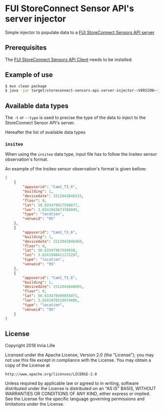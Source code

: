 # FUI StoreConnect Sensor API's server injector

Simple injector to populate data to a [FUI StoreConnect Sensors API server](https://github.com/StoreConnect/storeconnect-sensors-api-server)

## Prerequisites

The [FUI StoreConnect Sensors API Client](https://github.com/StoreConnect/storeconnect-sensors-api-client) needs to be installed.

## Example of use

```bash
$ mvn clean package
$ java -jar target/storeconnect-sensors-api-server-injector-<VERSION>-jar-with-dependencies.jar --enpoint http://storeconnect-sensors-api-server/SensorThingsService/1.0 --input file:///path/to/the/data/file.json --type insiteo
```

## Available data types

The `-t` or `--type` is used to precise the type of the data to inject to the StoreConnect Sensor API's server.

Hereafter the list of available data types

### `insiteo`

When using the `insiteo` data type, input file has to follow the Insiteo sensor observation's format.

An example of the Insiteo sensor observation's format is given bellow:

```json
[
    {
        "appuserid": "Cam1_T3_6",
        "building": 1,
        "devicedate": 1512042846315,
        "floor": 0,
        "lat": 50.633479927598877,
        "lon": 3.0241943673786045,
        "type": "location",
        "venueid": "95"
    },
    {
        "appuserid": "Cam1_T3_6",
        "building": 1,
        "devicedate": 1512042846460,
        "floor": 0,
        "lat": 50.63347967549938,
        "lon": 3.0241948411172297,
        "type": "location",
        "venueid": "95"
    },
    {
        "appuserid": "Cam1_T3_6",
        "building": 1,
        "devicedate": 1512042846605,
        "floor": 0,
        "lat": 50.633478499035071,
        "lon": 3.0241970518974806,
        "type": "location",
        "venueid": "95"
    }
]
```

## License

Copyright 2018 Inria Lille

Licensed under the Apache License, Version 2.0 (the "License");
you may not use this file except in compliance with the License.
You may obtain a copy of the License at

    http://www.apache.org/licenses/LICENSE-2.0

Unless required by applicable law or agreed to in writing, software
distributed under the License is distributed on an "AS IS" BASIS,
WITHOUT WARRANTIES OR CONDITIONS OF ANY KIND, either express or implied.
See the License for the specific language governing permissions and
limitations under the License.